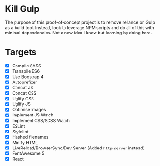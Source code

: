 # Kill Gulp
The purpose of this proof-of-concept project is to remove reliance on Gulp as a build tool. Instead, look to leverage NPM scripts and do all of this with minimal dependencies. Not a new idea I know but learning by doing here.

# Targets
- [x] Compile SASS
- [x] Transpile ES6
- [x] Use Boostrap 4
- [x] Autoprefixer
- [x] Concat JS
- [x] Concat CSS
- [x] Uglify CSS
- [x] Uglify JS
- [x] Optimise Images
- [x] Implement JS Watch
- [x] Implement CSS/SCSS Watch
- [x] ESLint
- [x] Stylelint
- [x] Hashed filenames
- [x] Minify HTML
- [x] LiveReload/BrowserSync/Dev Server (Added `http-server` instead)
- [x] FontAwesome 5
- [x] React
